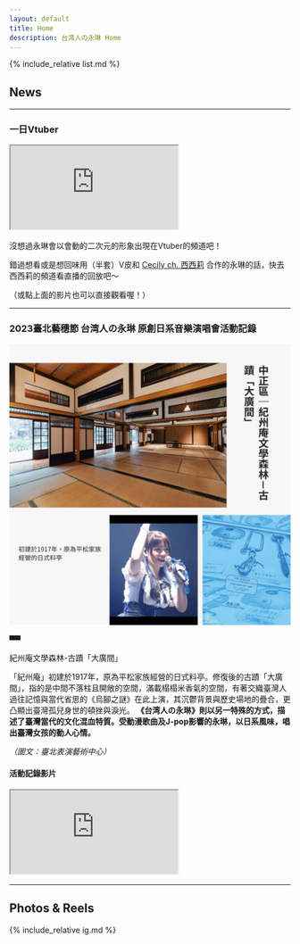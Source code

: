 ```yaml
---
layout: default
title: Home
description: 台湾人の永琳 Home
---
```


{% include_relative list.md %}

## News

---
### 一日Vtuber

<iframe src="https://www.youtube.com/embed/i-VxEPFifJ0"></iframe>

沒想過永琳會以會動的二次元的形象出現在Vtuber的頻道吧！

錯過想看或是想回味用（半套）V皮和 [Cecily ch. 西西莉](https://youtube.com/@Cecily_KBC?si=kxbNvJwjRlW3foNs) 合作的永琳的話，快去西西莉的頻道看直播的回放吧～

（或點上面的影片也可以直接觀看喔！）

---
### 2023臺北藝穗節 台湾人の永琳 原創日系音樂演唱會活動記錄

![image](IMG_1242.jpeg)

▀▀

紀州庵文學森林-古蹟「大廣間」

「紀州庵」初建於1917年，原為平松家族經營的日式料亭。修復後的古蹟「大廣間」，指的是中間不落柱且開敞的空間，滿載榻榻米香氣的空間，有著交織臺灣人過往記憶與當代省思的《烏腳之謎》在此上演，其沉鬱背景與歷史場地的疊合，更凸顯出臺灣孤兒身世的頓挫與淚光。 **《台湾人の永琳》則以另一特殊的方式，描述了臺灣當代的文化混血特質。受動漫歌曲及J-pop影響的永琳，以日系風味，唱出臺灣女孩的動人心情。**

*（圖文：臺北表演藝術中心）*

#### 活動記錄影片

<iframe src="https://www.youtube.com/embed/7xC8CHFtzIk"></iframe>

---
## Photos & Reels

{% include_relative ig.md %}
